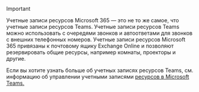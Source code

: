 > [!IMPORTANT]
> Учетные записи ресурсов Microsoft 365 — это не то же самое, что учетные записи ресурсов Teams. Учетные записи ресурсов Teams можно использовать с очередями звонков и автоответами для звонков с внешних телефонных номеров. Учетные записи ресурсов Microsoft 365 привязаны к почтовому ящику Exchange Online и позволяют резервировать общие ресурсы, например комнаты, проекторы и другие.
>
> Если вы хотите узнать больше об учетных записях ресурсов Teams, см. информацию об управлении учетными записями [ресурсов в Microsoft Teams.](../manage-resource-accounts.md)
